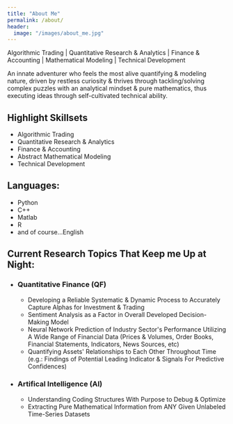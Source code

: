 ```yaml
---
title: "About Me"
permalink: /about/
header:
  image: "/images/about_me.jpg"
---
```

Algorithmic Trading | Quantitative Research & Analytics | Finance & Accounting | Mathematical Modeling | Technical Development

An innate adventurer who feels the most alive quantifying & modeling nature, driven by restless curiosity & thrives through tackling/solving complex puzzles with an analytical mindset & pure mathematics, thus executing ideas through self-cultivated technical ability.

## Highlight Skillsets
- Algorithmic Trading
- Quantitative Research & Analytics
- Finance & Accounting
- Abstract Mathematical Modeling
- Technical Development

## Languages:
- Python
- C++
- Matlab
- R
- and of course...English

## Current Research Topics That Keep me Up at Night:
- ### Quantitative Finance (QF)
  - Developing a Reliable Systematic & Dynamic Process to Accurately Capture Alphas for Investment & Trading
  - Sentiment Analysis as a Factor in Overall Developed Decision-Making Model
  - Neural Network Prediction of Industry Sector's Performance Utilizing A Wide Range of Financial Data (Prices & Volumes, Order Books, Financial Statements, Indicators, News Sources, etc)
  - Quantifying Assets' Relationships to Each Other Throughout Time (e.g.: Findings of Potential Leading Indicator & Signals For Predictive Confidences)

- ### Artifical Intelligence (AI)
  - Understanding Coding Structures With Purpose to Debug & Optimize
  - Extracting Pure Mathematical Information from ANY Given Unlabeled Time-Series Datasets

